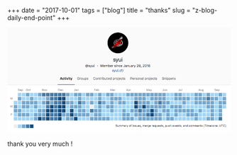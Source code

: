 +++
date = "2017-10-01"
tags = ["blog"]
title = "thanks"
slug = "z-blog-daily-end-point"
+++

![](https://raw.githubusercontent.com/mba-hack/images/master/gitlab_cal_all_2017_09_20.png)

thank you very much !
